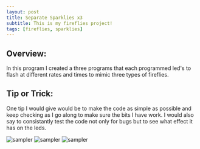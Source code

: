 ```yaml
---
layout: post
title: Separate Sparklies x3
subtitle: This is my fireflies project!
tags: [fireflies, sparklies]
---
```


## Overview:
In this program I created a three programs that each programmed led's to flash at different rates and times to mimic three types of fireflies. 

## Tip or Trick:
One tip I would give would be to make the code as simple as possible and keep checking as I go along to make sure the bits I have work. I would also say to consistantly test the code not only for bugs but to see what effect it has on the leds. 

![sampler](https://luciasher.github.io/img/yellow.png)
![sampler](https://luciasher.github.io/img/red.png)
![sampler](https://luciasher.github.io/img/green.png)
